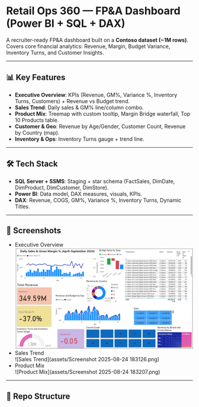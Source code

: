 # Retail Ops 360 — FP&A Dashboard (Power BI + SQL + DAX)

A recruiter-ready FP&A dashboard built on a **Contoso dataset (~1M rows)**.  
Covers core financial analytics: Revenue, Margin, Budget Variance, Inventory Turns, and Customer Insights.  

---

## 📊 Key Features
- **Executive Overview**: KPIs (Revenue, GM%, Variance %, Inventory Turns, Customers) + Revenue vs Budget trend.  
- **Sales Trend**: Daily sales & GM% line/column combo.  
- **Product Mix**: Treemap with custom tooltip, Margin Bridge waterfall, Top 10 Products table.  
- **Customer & Geo**: Revenue by Age/Gender, Customer Count, Revenue by Country (map).  
- **Inventory & Ops**: Inventory Turns gauge + trend line.  

---

## 🛠️ Tech Stack
- **SQL Server + SSMS**: Staging + star schema (FactSales, DimDate, DimProduct, DimCustomer, DimStore).  
- **Power BI**: Data model, DAX measures, visuals, KPIs.  
- **DAX**: Revenue, COGS, GM%, Variance %, Inventory Turns, Dynamic Titles.  

---


## 📸 Screenshots
- Executive Overview  
  ![Executive Overview](assets/overview.png)  
- Sales Trend  
  ![Sales Trend](assets/Screenshot 2025-08-24 183126.png)  
- Product Mix  
  ![Product Mix](assets/Screenshot 2025-08-24 183207.png)  

---

## 📂 Repo Structure

